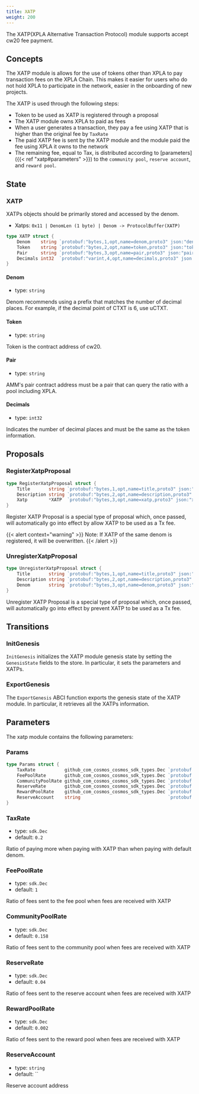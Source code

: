 ```yaml
---
title: XATP
weight: 200
---
```


The XATP(XPLA Alternative Transaction Protocol) module supports accept cw20 fee payment.

## Concepts

The XATP module is allows for the use of tokens other than XPLA to pay transaction fees on the XPLA Chain. This makes it easier for users who do not hold XPLA to participate in the network, easier in the onboarding of new projects.

The XATP is used through the following steps:

- Token to be used as XATP is registered through a proposal
- The XATP module owns XPLA to paid as fees
- When a user generates a transaction, they pay a fee using XATP that is higher than the original fee by `TaxRate`
- The paid XATP fee is sent by the XATP module and the module paid the fee using XPLA it owns to the network
- The remaining fee, equal to Tax, is distributed according to [parameters]({{< ref "xatp#parameters" >}}) to the `community pool`, `reserve account`, and `reward pool`.

## State

### XATP

XATPs objects should be primarily stored and accessed by the denom.

- Xatps: `0x11 | DenomLen (1 byte) | Denom -> ProtocolBuffer(XATP)`

```go
type XATP struct {
	Denom    string `protobuf:"bytes,1,opt,name=denom,proto3" json:"denom,omitempty"`
	Token    string `protobuf:"bytes,2,opt,name=token,proto3" json:"token,omitempty"`
	Pair     string `protobuf:"bytes,3,opt,name=pair,proto3" json:"pair,omitempty"`
	Decimals int32  `protobuf:"varint,4,opt,name=decimals,proto3" json:"decimals,omitempty"`
}
```

#### Denom

- type: `string`

Denom recommends using a prefix that matches the number of decimal places. For example, if the decimal point of CTXT is 6, use uCTXT.

#### Token

- type: `string`

Token is the contract address of cw20.

#### Pair

- type: `string`

AMM's pair contract address must be a pair that can query the ratio with a pool including XPLA.

#### Decimals

- type: `int32`

Indicates the number of decimal places and must be the same as the token information.

## Proposals

### RegisterXatpProposal
```go
type RegisterXatpProposal struct {
	Title       string `protobuf:"bytes,1,opt,name=title,proto3" json:"title,omitempty"`
	Description string `protobuf:"bytes,2,opt,name=description,proto3" json:"description,omitempty"`
	Xatp        *XATP  `protobuf:"bytes,3,opt,name=xatp,proto3" json:"xatp,omitempty"`
}
```

Register XATP Proposal is a special type of proposal which, once passed, will automatically go into effect by allow XATP to be used as a Tx fee.

{{< alert context="warning" >}}
Note: If XATP of the same denom is registered, it will be overwritten.
{{< /alert >}}


### UnregisterXatpProposal
```go
type UnregisterXatpProposal struct {
	Title       string `protobuf:"bytes,1,opt,name=title,proto3" json:"title,omitempty"`
	Description string `protobuf:"bytes,2,opt,name=description,proto3" json:"description,omitempty"`
	Denom       string `protobuf:"bytes,3,opt,name=denom,proto3" json:"denom,omitempty"`
}
```

Unregister XATP Proposal is a special type of proposal which, once passed, will automatically go into effect by prevent XATP to be used as a Tx fee.


## Transitions

### InitGenesis

`InitGenesis` initializes the XATP module genesis state by setting the `GenesisState` fields to the store. In particular, it sets the parameters and XATPs.

### ExportGenesis

The `ExportGenesis` ABCI function exports the genesis state of the XATP module. In particular, it retrieves all the XATPs information.

## Parameters

The xatp module contains the following parameters:

### Params
```go
type Params struct {
	TaxRate           github_com_cosmos_cosmos_sdk_types.Dec `protobuf:"bytes,1,opt,name=tax_rate,json=taxRate,proto3,customtype=github.com/cosmos/cosmos-sdk/types.Dec" json:"tax_rate" yaml:"tax_rate"`
	FeePoolRate       github_com_cosmos_cosmos_sdk_types.Dec `protobuf:"bytes,2,opt,name=fee_pool_rate,json=feePoolRate,proto3,customtype=github.com/cosmos/cosmos-sdk/types.Dec" json:"fee_pool_rate" yaml:"fee_pool_rate"`
	CommunityPoolRate github_com_cosmos_cosmos_sdk_types.Dec `protobuf:"bytes,3,opt,name=community_pool_rate,json=communityPoolRate,proto3,customtype=github.com/cosmos/cosmos-sdk/types.Dec" json:"community_pool_rate" yaml:"community_pool_rate"`
	ReserveRate       github_com_cosmos_cosmos_sdk_types.Dec `protobuf:"bytes,4,opt,name=reserve_rate,json=reserveRate,proto3,customtype=github.com/cosmos/cosmos-sdk/types.Dec" json:"reserve_rate" yaml:"reserve_rate"`
	RewardPoolRate    github_com_cosmos_cosmos_sdk_types.Dec `protobuf:"bytes,5,opt,name=reward_pool_rate,json=rewardPoolRate,proto3,customtype=github.com/cosmos/cosmos-sdk/types.Dec" json:"reward_pool_rate" yaml:"reward_pool_rate"`
	ReserveAccount    string                                 `protobuf:"bytes,6,opt,name=reserve_account,json=reserveAccount,proto3" json:"reserve_account,omitempty"`
}
```

### TaxRate

- type: `sdk.Dec`
- default: `0.2`

Ratio of paying more when paying with XATP than when paying with default denom.

### FeePoolRate

- type: `sdk.Dec`
- default: `1`

Ratio of fees sent to the fee pool when fees are received with XATP

### CommunityPoolRate

- type: `sdk.Dec`
- default: `0.158`

Ratio of fees sent to the community pool when fees are received with XATP

### ReserveRate

- type: `sdk.Dec`
- default: `0.04`

Ratio of fees sent to the reserve account when fees are received with XATP

### RewardPoolRate

- type: `sdk.Dec`
- default: `0.002`

Ratio of fees sent to the reward pool when fees are received with XATP

### ReserveAccount

- type: `string`
- default: ``

Reserve account address
